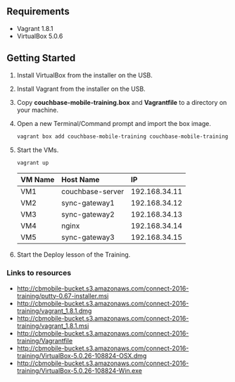 ## Requirements

- Vagrant 1.8.1
- VirtualBox 5.0.6

## Getting Started

1. Install VirtualBox from the installer on the USB.
1. Install Vagrant from the installer on the USB.
1. Copy **couchbase-mobile-training.box** and **Vagrantfile** to a directory on your machine.
1. Open a new Terminal/Command prompt and import the box image.

    ```bash
    vagrant box add couchbase-mobile-training couchbase-mobile-training.box
    ```

1. Start the VMs.

    ```bash
    vagrant up
    ```
    
    |VM Name|Host Name|IP|
    |:------|:--------|:--|
    |VM1|couchbase-server|192.168.34.11|
    |VM2|sync-gateway1|192.168.34.12|
    |VM3|sync-gateway2|192.168.34.13|
    |VM4|nginx|192.168.34.14|
    |VM5|sync-gateway3|192.168.34.15|

1. Start the Deploy lesson of the Training.

### Links to resources

- http://cbmobile-bucket.s3.amazonaws.com/connect-2016-training/putty-0.67-installer.msi
- http://cbmobile-bucket.s3.amazonaws.com/connect-2016-training/vagrant_1.8.1.dmg
- http://cbmobile-bucket.s3.amazonaws.com/connect-2016-training/vagrant_1.8.1.msi
- http://cbmobile-bucket.s3.amazonaws.com/connect-2016-training/Vagrantfile
- http://cbmobile-bucket.s3.amazonaws.com/connect-2016-training/VirtualBox-5.0.26-108824-OSX.dmg
- http://cbmobile-bucket.s3.amazonaws.com/connect-2016-training/VirtualBox-5.0.26-108824-Win.exe

